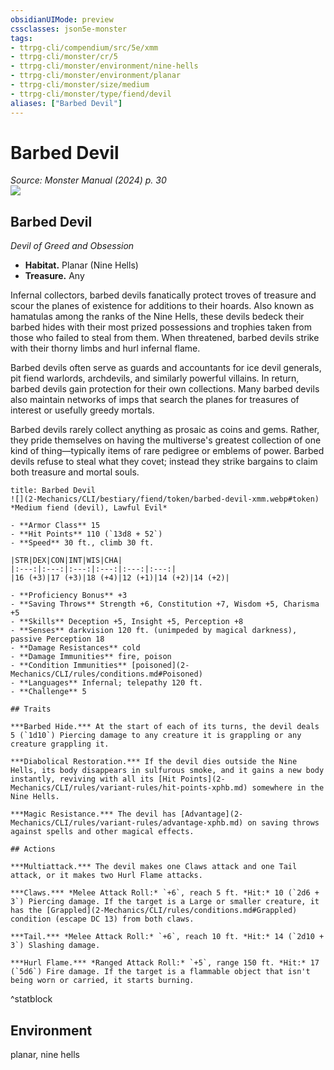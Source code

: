 ```yaml
---
obsidianUIMode: preview
cssclasses: json5e-monster
tags:
- ttrpg-cli/compendium/src/5e/xmm
- ttrpg-cli/monster/cr/5
- ttrpg-cli/monster/environment/nine-hells
- ttrpg-cli/monster/environment/planar
- ttrpg-cli/monster/size/medium
- ttrpg-cli/monster/type/fiend/devil
aliases: ["Barbed Devil"]
---
```

# Barbed Devil
*Source: Monster Manual (2024) p. 30*  
![](2-Mechanics/CLI/bestiary/fiend/img/barbed-devil.webp#right)

## Barbed Devil

*Devil of Greed and Obsession*

- **Habitat.** Planar (Nine Hells)  
- **Treasure.** Any  

Infernal collectors, barbed devils fanatically protect troves of treasure and scour the planes of existence for additions to their hoards. Also known as hamatulas among the ranks of the Nine Hells, these devils bedeck their barbed hides with their most prized possessions and trophies taken from those who failed to steal from them. When threatened, barbed devils strike with their thorny limbs and hurl infernal flame.

Barbed devils often serve as guards and accountants for ice devil generals, pit fiend warlords, archdevils, and similarly powerful villains. In return, barbed devils gain protection for their own collections. Many barbed devils also maintain networks of imps that search the planes for treasures of interest or usefully greedy mortals.

Barbed devils rarely collect anything as prosaic as coins and gems. Rather, they pride themselves on having the multiverse's greatest collection of one kind of thing—typically items of rare pedigree or emblems of power. Barbed devils refuse to steal what they covet; instead they strike bargains to claim both treasure and mortal souls.

```ad-statblock
title: Barbed Devil
![](2-Mechanics/CLI/bestiary/fiend/token/barbed-devil-xmm.webp#token)
*Medium fiend (devil), Lawful Evil*

- **Armor Class** 15 
- **Hit Points** 110 (`13d8 + 52`) 
- **Speed** 30 ft., climb 30 ft.

|STR|DEX|CON|INT|WIS|CHA|
|:---:|:---:|:---:|:---:|:---:|:---:|
|16 (+3)|17 (+3)|18 (+4)|12 (+1)|14 (+2)|14 (+2)|

- **Proficiency Bonus** +3
- **Saving Throws** Strength +6, Constitution +7, Wisdom +5, Charisma +5
- **Skills** Deception +5, Insight +5, Perception +8
- **Senses** darkvision 120 ft. (unimpeded by magical darkness), passive Perception 18
- **Damage Resistances** cold
- **Damage Immunities** fire, poison
- **Condition Immunities** [poisoned](2-Mechanics/CLI/rules/conditions.md#Poisoned)
- **Languages** Infernal; telepathy 120 ft.
- **Challenge** 5

## Traits

***Barbed Hide.*** At the start of each of its turns, the devil deals 5 (`1d10`) Piercing damage to any creature it is grappling or any creature grappling it.

***Diabolical Restoration.*** If the devil dies outside the Nine Hells, its body disappears in sulfurous smoke, and it gains a new body instantly, reviving with all its [Hit Points](2-Mechanics/CLI/rules/variant-rules/hit-points-xphb.md) somewhere in the Nine Hells.

***Magic Resistance.*** The devil has [Advantage](2-Mechanics/CLI/rules/variant-rules/advantage-xphb.md) on saving throws against spells and other magical effects.

## Actions

***Multiattack.*** The devil makes one Claws attack and one Tail attack, or it makes two Hurl Flame attacks.

***Claws.*** *Melee Attack Roll:* `+6`, reach 5 ft. *Hit:* 10 (`2d6 + 3`) Piercing damage. If the target is a Large or smaller creature, it has the [Grappled](2-Mechanics/CLI/rules/conditions.md#Grappled) condition (escape DC 13) from both claws.

***Tail.*** *Melee Attack Roll:* `+6`, reach 10 ft. *Hit:* 14 (`2d10 + 3`) Slashing damage.

***Hurl Flame.*** *Ranged Attack Roll:* `+5`, range 150 ft. *Hit:* 17 (`5d6`) Fire damage. If the target is a flammable object that isn't being worn or carried, it starts burning.
```
^statblock

## Environment

planar, nine hells